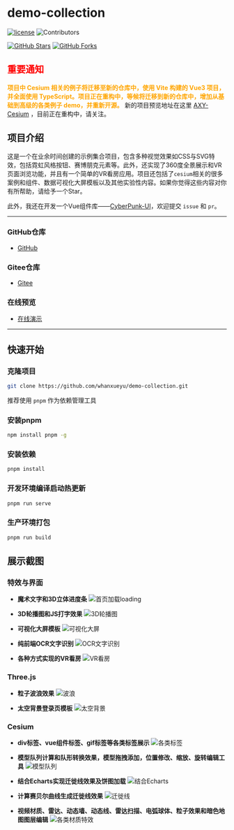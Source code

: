 # demo-collection

[![license](https://img.shields.io/github/license/whanxueyu/demo-collection.svg)](LICENSE)
![Contributors](https://img.shields.io/github/contributors/whanxueyu/demo-collection.svg)


[![GitHub Stars](https://img.shields.io/github/stars/whanxueyu/demo-collection.svg?style=social)](https://github.com/whanxueyu/demo-collection/stargazers)
[![GitHub Forks](https://img.shields.io/github/forks/whanxueyu/demo-collection.svg?style=social)](https://github.com/whanxueyu/demo-collection/network/members)


## <font color="red">重要通知</font>

<font color="orange"><strong>项目中 Cesium 相关的例子将迁移至新的仓库中，使用 Vite 构建的 Vue3 项目，并全面使用 TypeScript。项目正在重构中，等候将迁移到新的仓库中，增加从基础到高级的各类例子 demo，并重新开源。</strong></font>
新的项目预览地址在这里 [AXY-Cesium](https://axy-cesium.netlify.app/) ，目前正在重构中，请关注。


## 项目介绍

这是一个在业余时间创建的示例集合项目，包含多种视觉效果如CSS与SVG特效，包括霓虹风格按钮、赛博朋克元素等。此外，还实现了360度全景展示和VR页面浏览功能，并且有一个简单的VR看房应用。项目还包括了`cesium`相关的很多案例和组件、数据可视化大屏模板以及其他实验性内容。如果你觉得这些内容对你有所帮助，请给予一个Star。

此外，我还在开发一个Vue组件库——[CyberPunk-UI](https://github.com/whanxueyu/cyberpunk-ui)，欢迎提交 ``issue`` 和 ``pr``。


---

### GitHub仓库
- [GitHub](https://github.com/whanxueyu/demo-collection.git)

### Gitee仓库
- [Gitee](https://gitee.com/whaxy/demo-collection.git)

### 在线预览
- [在线演示](https://axydemo.netlify.app/)

---

## 快速开始

### 克隆项目
```bash
git clone https://github.com/whanxueyu/demo-collection.git
```
推荐使用 ```pnpm``` 作为依赖管理工具

### 安装pnpm
```bash
npm install pnpm -g
```

### 安装依赖

```bash
pnpm install
```

### 开发环境编译启动热更新
```bash
pnpm run serve
```

### 生产环境打包
```bash
pnpm run build
```

## 展示截图

### 特效与界面

- **魔术文字和3D立体进度条**
  ![首页加载loading](./public/images/example/loading.png)

- **3D轮播图和JS打字效果**
  ![3D轮播图](./public/images/example/lunbo.png)

- **可视化大屏模板**
  ![可视化大屏](./public/images/example/bigscreen.png)

- **纯前端OCR文字识别**
  ![OCR文字识别](./public/images/example/orc.png)

- **各种方式实现的VR看房**
  ![VR看房](./public/images/example/vr.png)

### Three.js

- **粒子波浪效果**
  ![波浪](./public/images/example/wave.png)

- **太空背景登录页模板**
  ![太空背景](./public/images/example/space.png)

### Cesium

- **div标签、vue组件标签、gif标签等各类标签展示**
  ![各类标签](./public/images/example/billboard_layer.png)

- **模型队列计算和队形转换效果，模型拖拽添加，位置修改、缩放、旋转编辑工具**
  ![模型队列](./public/images/example/deploy.png)

- **结合Echarts实现迁徙线效果及饼图加载**
  ![结合Echarts](./public/images/example/echarts.png)

- **计算赛贝尔曲线生成迁徙线效果**
  ![迁徙线](./public/images/example/flyline.png)

- **视频材质、雷达、动态墙、动态线、雷达扫描、电弧球体、粒子效果和暗色地图图层编辑**
  ![各类材质特效](./public/images/example/effect.png)